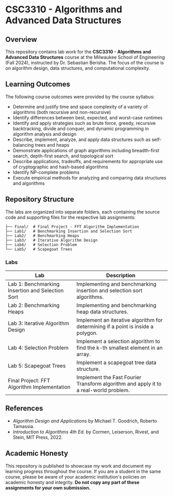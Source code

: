 # CSC3310 - Algorithms and Advanced Data Structures

## Overview

This repository contains lab work for the **CSC3310 - Algorithms and Advanced Data Structures** course at the Milwaukee School of Engineering (Fall 2024), instructed by Dr. Sebastian Berisha. The focus of the course is on algorithm design, data structures, and computational complexity.

## Learning Outcomes

The following course outcomes were provided by the course syllabus:

- Determine and justify time and space complexity of a variety of algorithms (both recursive and non-recursive)
- Identify differences between best, expected, and worst-case runtimes
- Identify and apply strategies such as brute force, greedy, recursive backtracking, divide and conquer, and dynamic programming in algorithm analysis and design
- Describe, implement, analyze, and apply data structures such as self-balancing trees and heaps
- Demonstrate applications of graph algorithms including breadth-first search, depth-first search, and topological sort
- Describe applications, tradeoffs, and requirements for appropriate use of cryptographic and hash-based algorithms
- Identify NP-complete problems
- Execute empirical methods for analyzing and comparing data structures and algorithms

## Repository Structure

The labs are organized into separate folders, each containing the source code and supporting files for the respective lab assignments:

```shell
├── Final/  # Final Project - FFT Algorithm Implementation
├── Lab1/   # Benchmarking Insertion and Selection Sort
├── Lab2/   # Benchmarking Heaps
├── Lab3/   # Iterative Algorithm Design
├── Lab4/   # Selection Problem
└── Lab5/   # Scapegoat Trees
```

### Labs

| Lab                                              | Description                                                                          |
|--------------------------------------------------|--------------------------------------------------------------------------------------|
| Lab 1: Benchmarking Insertion and Selection Sort | Implementing and benchmarking insertion and selection sort algorithms.               |
| Lab 2: Benchmarking Heaps                        | Implementing and benchmarking heap data structures.                                  |
| Lab 3: Iterative Algorithm Design                | Implement an iterative algorithm for determining if a point is inside a polygon.     |
| Lab 4: Selection Problem                         | Implement a selection algorithm to find the k-th smallest element in an array.       |
| Lab 5: Scapegoat Trees                           | Implement a scapegoat tree data structure.                                           |
| Final Project: FFT Algorithm Implementation      | Implement the Fast Fourier Transform algorithm and apply it to a real-world problem. |

## References

- *Algorithm Design and Applications* by Michael T. Goodrich, Roberto Tamassia.
- *Introduction to Algorithms 4th Ed.* by Cormen, Leiserson, Rivest, and Stein, MIT Press, 2022.

## Academic Honesty

This repository is published to showcase my work and document my learning progress throughout the course. If you are a student in the same course, please be aware of your academic institution's policies on academic honesty and integrity. **Do not copy any part of these assignments for your own submission.**